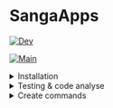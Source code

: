 # SangaApps

[![Dev](https://github.com/athavan94/sanga-apps/actions/workflows/dev-pipeline.yml/badge.svg)](https://github.com/athavan94/sanga-apps/actions/workflows/dev-pipeline.yml)

[![Main](https://github.com/athavan94/sanga-apps/actions/workflows/main-pipeline.yml/badge.svg)](https://github.com/athavan94/sanga-apps/actions/workflows/main-pipeline.yml)

<details>
<summary> Installation </summary>

## Angular Material install

```bash
npm install @angular/material && npx nx g @angular/material:ng-add
```

</details>

<details>
<summary> Testing & code analyse </summary>

## Run unittest

```bash
nx test
```

## Run lint

```bash
nx lint
```

## Run e2e

```bash
nx e2e e2e
```

## Run all of them

```bash
nx run-many -t test lint e2e
```

## Run prettier

```bash
npx prettier . --check
```

```bash
npx prettier . --write
```

</details>

<details>
<summary> Create commands </summary>

## Create component

```bash
npx nx g @nx/angular:component <component-name> --directory=src/app/<component-name> --standalone --dry-run
```

_Note: Remove `--dry-run` to actually create the component_

## Create libraries

```bash
nx g @nx/angular:library button --directory=libs/shared/ui/button --standalone
```

</details>
